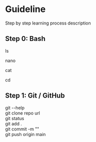 # Guideline

Step by step learning process description

## Step 0: Bash

ls

nano

cat

cd 

## Step 1: Git / GitHub

git --help  
git clone repo url  
git status  
git add .  
git commit -m ""  
git push origin main  



